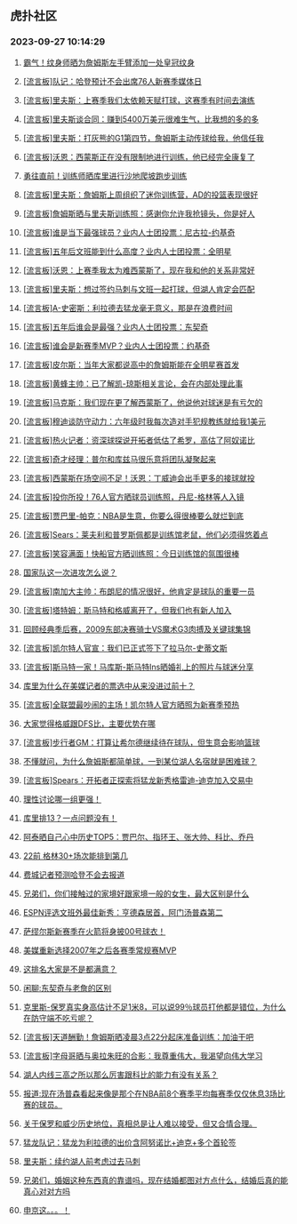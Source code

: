 ## 虎扑社区 
### 2023-09-27 10:14:29

1. [霸气！纹身师晒为詹姆斯左手臂添加一处皇冠纹身](https://bbs.hupu.com/62238265.html)

2. [[流言板]队记：哈登预计不会出席76人新赛季媒体日](https://bbs.hupu.com/62238684.html)

3. [[流言板]里夫斯：上赛季我们太依赖天赋打球，这赛季有时间去演练](https://bbs.hupu.com/62238420.html)

4. [[流言板]里夫斯谈合同：赚到5400万美元很难生气，比我想的多的多](https://bbs.hupu.com/62238307.html)

5. [[流言板]里夫斯：打灰熊的G1第四节，詹姆斯主动传球给我，他信任我](https://bbs.hupu.com/62238641.html)

6. [[流言板]沃恩：西蒙斯正在没有限制地进行训练，他已经完全康复了](https://bbs.hupu.com/62238078.html)

7. [勇往直前！训练师晒库里进行沙地爬坡跑步训练](https://bbs.hupu.com/62238233.html)

8. [[流言板]里夫斯：詹姆斯上周组织了迷你训练营，AD的投篮表现很好](https://bbs.hupu.com/62239039.html)

9. [[流言板]詹姆斯晒与里夫斯训练照：感谢你允许我抢镜头，你是好人](https://bbs.hupu.com/62238952.html)

10. [[流言板]谁是当下最强球员？业内人士团投票：尼古拉-约基奇](https://bbs.hupu.com/62238348.html)

11. [[流言板]五年后文班能到什么高度？业内人士团投票：全明星](https://bbs.hupu.com/62238512.html)

12. [[流言板]沃恩：上赛季我太为难西蒙斯了，现在我和他的关系非常好](https://bbs.hupu.com/62238225.html)

13. [[流言板]里夫斯：想过签约马刺与文班一起打球，但湖人肯定会匹配](https://bbs.hupu.com/62239263.html)

14. [[流言板]A-史密斯：利拉德去猛龙毫无意义，那是在浪费时间](https://bbs.hupu.com/62238778.html)

15. [[流言板]五年后谁会是最强？业内人士团投票：东契奇](https://bbs.hupu.com/62238373.html)

16. [[流言板]谁会是新赛季MVP？业内人士团投票：约基奇](https://bbs.hupu.com/62238494.html)

17. [[流言板]皮尔斯：当年大家都说高中的詹姆斯能在全明星赛首发](https://bbs.hupu.com/62238630.html)

18. [[流言板]黄蜂主帅：已了解凯-琼斯相关言论，会在内部处理此事](https://bbs.hupu.com/62239309.html)

19. [[流言板]马克斯：我们现在更了解西蒙斯了，他说他对球迷是有亏欠的](https://bbs.hupu.com/62238696.html)

20. [[流言板]穆迪谈防守动力：六年级时我每次造对手犯规教练就给我1美元](https://bbs.hupu.com/62238103.html)

21. [[流言板]热火记者：资深球探说开拓者低估了希罗，高估了阿奴诺比](https://bbs.hupu.com/62238759.html)

22. [[流言板]奇才经理：普尔和库兹马很乐意将团队凝聚起来](https://bbs.hupu.com/62239177.html)

23. [[流言板]西蒙斯在场空间不足！沃恩：丁威迪会出手更多的接球就投](https://bbs.hupu.com/62238444.html)

24. [[流言板]投你所投！76人官方晒球员训练照，丹尼-格林等人入镜](https://bbs.hupu.com/62238161.html)

25. [[流言板]贾巴里-帕克：NBA是生意，你要么得很棒要么就烂到底](https://bbs.hupu.com/62239016.html)

26. [[流言板]Sears：莱夫利和普罗斯佩都是训练馆老鼠，他们必须得悠着点](https://bbs.hupu.com/62238098.html)

27. [[流言板]笑容满面！快船官方晒训练照：今日训练馆的氛围很棒](https://bbs.hupu.com/62238826.html)

28. [国家队这一次进攻怎么说？](https://bbs.hupu.com/62238503.html)

29. [[流言板]南加大主帅：布朗尼的情况很好，他肯定是球队的重要一员](https://bbs.hupu.com/62236032.html)

30. [[流言板]塔特姆：斯马特和格威离开了，但我们也有新人加入](https://bbs.hupu.com/62238692.html)

31. [回顾经典季后赛，2009东部决赛骑士VS魔术G3肉搏及关键球集锦](https://bbs.hupu.com/62238975.html)

32. [[流言板]凯尔特人官宣：我们已正式签下了拉马尔-史蒂文斯](https://bbs.hupu.com/62239271.html)

33. [[流言板]斯马特一家！马库斯-斯马特Ins晒婚礼上的照片与球迷分享](https://bbs.hupu.com/62239204.html)

34. [库里为什么在美媒记者的票选中从来没进过前十？](https://bbs.hupu.com/62238957.html)

35. [[流言板]全联盟最吵闹的主场！凯尔特人官方晒照为新赛季预热](https://bbs.hupu.com/62238100.html)

36. [大家觉得格威跟DFS比，主要优势在哪](https://bbs.hupu.com/62238174.html)

37. [[流言板]步行者GM：打算让希尔德继续待在球队，但生意会影响篮球](https://bbs.hupu.com/62238632.html)

38. [不懂就问，为什么詹姆斯都简单球，一到某位湖人名宿就是困难球？](https://bbs.hupu.com/62238886.html)

39. [[流言板]Spears：开拓者正探索将猛龙新秀格雷迪-迪克加入交易中](https://bbs.hupu.com/62239585.html)

40. [理性讨论哪一组更强！](https://bbs.hupu.com/62238972.html)

41. [库里排13？一点问题没有！](https://bbs.hupu.com/62239358.html)

42. [阿泰晒自己心中历史TOP5：贾巴尔、指环王、张大帅、科比、乔丹](https://bbs.hupu.com/62238606.html)

43. [22前 格林30+场次能排到第几](https://bbs.hupu.com/62238498.html)

44. [费城记者预测哈登不会去报道](https://bbs.hupu.com/62238832.html)

45. [兄弟们，你们接触过的家境好跟家境一般的女生，最大区别是什么](https://bbs.hupu.com/62238872.html)

46. [ESPN评选文班外最佳新秀：亨德森居首，阿门汤普森第二](https://bbs.hupu.com/62238836.html)

47. [萨缪尔斯新赛季在火箭将身披00号球衣！](https://bbs.hupu.com/62238236.html)

48. [美媒重新选择2007年之后各赛季常规赛MVP](https://bbs.hupu.com/62238192.html)

49. [这排名大家是不是都满意？](https://bbs.hupu.com/62238865.html)

50. [闲聊:东契奇与老詹的区别](https://bbs.hupu.com/62239166.html)

51. [克里斯-保罗真实身高估计不足1米8，可以说99％球员打他都是错位，为什么在防守端不吃亏呢？](https://bbs.hupu.com/62238532.html)

52. [[流言板]天道酬勤！詹姆斯晒凌晨3点22分起床准备训练：加油干吧](https://bbs.hupu.com/62233332.html)

53. [[流言板]字母哥晒与奥拉朱旺的合影：我尊重伟大，我渴望向伟大学习](https://bbs.hupu.com/62238278.html)

54. [湖人内线三高之所以那么厉害跟科比的能力有没有关系？](https://bbs.hupu.com/62239238.html)

55. [报道:现在汤普森看起来像是那个在NBA前8个赛季平均每赛季仅仅休息3场比赛的球员。](https://bbs.hupu.com/62239090.html)

56. [关于保罗和威少历史地位，真相总是让人难以接受，但又合情合理。](https://bbs.hupu.com/62238744.html)

57. [猛龙队记：猛龙为利拉德的出价含阿努诺比+迪克+多个首轮签](https://bbs.hupu.com/62238571.html)

58. [里夫斯：续约湖人前考虑过去马刺](https://bbs.hupu.com/62238737.html)

59. [兄弟们，婚姻这种东西真的靠谱吗，现在结婚都图对方点什么，结婚后真的能真心对对方吗](https://bbs.hupu.com/62238942.html)

60. [申京这。。。！](https://bbs.hupu.com/62238666.html)

